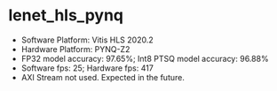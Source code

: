 # lenet_hls_pynq
- Software Platform: Vitis HLS 2020.2
- Hardware Platform: PYNQ-Z2
- FP32 model accuracy: 97.65%; Int8 PTSQ model accuracy: 96.88%
- Software fps: 25; Hardware fps: 417
- AXI Stream not used. Expected in the future.
